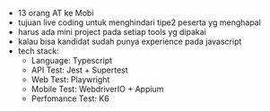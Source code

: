 - 13 orang AT ke Mobi
- tujuan live coding untuk menghindari tipe2 peserta yg menghapal
- harus ada mini project pada setiap tools yg dipakai
- kalau bisa kandidat sudah punya experience pada javascript
- tech stack:
	- Language: Typescript
	- API Test: Jest + Supertest
	- Web Test: Playwright
	- Mobile Test: WebdriverIO + Appium
	- Perfomance Test: K6

